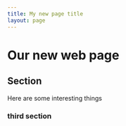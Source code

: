 ```yaml
---
title: My new page title
layout: page
---
```



# Our new web page

## Section 

Here are some interesting things

### third section

